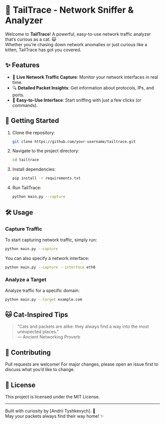 # 🐾 TailTrace - Network Sniffer & Analyzer

Welcome to **TailTrace**! A powerful, easy-to-use network traffic analyzer that’s curious as a cat. 😺  
Whether you’re chasing down network anomalies or just curious like a kitten, TailTrace has got you covered.

## ✨ Features
- 📡 **Live Network Traffic Capture**: Monitor your network interfaces in real time.
- 🔍 **Detailed Packet Insights**: Get information about protocols, IPs, and ports.
- 🐾 **Easy-to-Use Interface**: Start sniffing with just a few clicks (or commands).

## 🚀 Getting Started

1. Clone the repository:  
   ```bash
   git clone https://github.com/your-username/tailtrace.git
   ```

2. Navigate to the project directory:  
   ```bash
   cd tailtrace
   ```

3. Install dependencies:  
   ```bash
   pip install -r requirements.txt
   ```

4. Run TailTrace:  
   ```bash
   python main.py --capture
   ```

## 🛠️ Usage

### Capture Traffic
To start capturing network traffic, simply run:  
```bash
python main.py --capture
```

You can also specify a network interface:  
```bash
python main.py --capture --interface eth0
```

### Analyze a Target
Analyze traffic for a specific domain:  
```bash
python main.py --target example.com
```

## 🐱 Cat-Inspired Tips
> "Cats and packets are alike: they always find a way into the most unexpected places."  
> — Ancient Networking Proverb

## 🤝 Contributing
Pull requests are welcome! For major changes, please open an issue first to discuss what you’d like to change.

## 📜 License
This project is licensed under the MIT License.

---

Built with curiosity by [Andrii Tyshkevych]. 🐾  
May your packets always find their way home! ✨


